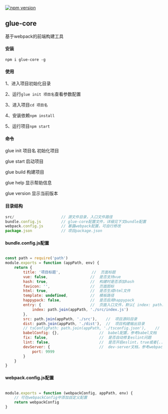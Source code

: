 
[![npm version](https://img.shields.io/npm/v/glue-core.svg?style=flat)](https://www.npmjs.com/package/glue-core)


## glue-core
基于webpack的前端构建工具



#### 安装

`npm i glue-core -g`



#### 使用

1、进入项目初始化目录

2、运行`glue init 项目名`查看参数配置

3、进入项目`cd 项目名`

4、安装依赖`npm install`

5、运行项目`npm start`



#### 命令

glue init 项目名     初始化项目

glue start          启动项目

glue build          构建项目

glue help           显示帮助信息

glue version        显示当前版本



#### 目录结构

```javascript
src/                     // 源文件目录，入口文件路径
bundle.config.js         // glue-core配置文件，详细见下文bundle配置
webpack.config.js        // 暴露webpack配置，可自行修改
package.json             // 项目package.json
```


#### bundle.config.js配置

```javascript

const path = require('path')
module.exports = function (appPath, env) {
    return {
        title: '项目标题',              //  页面标题
        vue: false,                   //  是否支持vue
        hash: true,                   //  构建时是否添加hash
        favicon: '',                  //  页面图标
        html: true,                   //  是否生成html文件
        template: undefined,          //  模板路径
        happypack: false,             //  是否启用happypack
        entry: {                      //  页面入口文件，默认{ index: path.join(appPath, 			'./src/index.js') }
            index: path.join(appPath, './src/index.js')
		},
        src: path.join(appPath, './src'),    //  项目源码目录
        dist: path.join(appPath, './dist'),  //  项目构建输出目录
        // tsConfigPath: path.join(appPath, './tsconfig.json'),    //  ts项目，ts配置文件路径，不填会自动使用默认配置
        babelConfig: {},                  //  babel配置，参考babel文档
        fix: false,                       //  是否自动修复eslint问题
		lint: false,                      //  是否开启eslint，true或者{...eslintOptions}，具体配置可参考eslint官网 -> Node.js API -> new ESLint(options)
        devServer: {                      //  dev-server文档，参考webpack文档中的配置
            port: 9999
        }
    }
}

```

#### webpack.config.js配置

```javascript

module.exports = function (webpackConfig, appPath, env) {
    // 可在webpackConfig中添加自定义配置
    return webpackConfig
}

```
